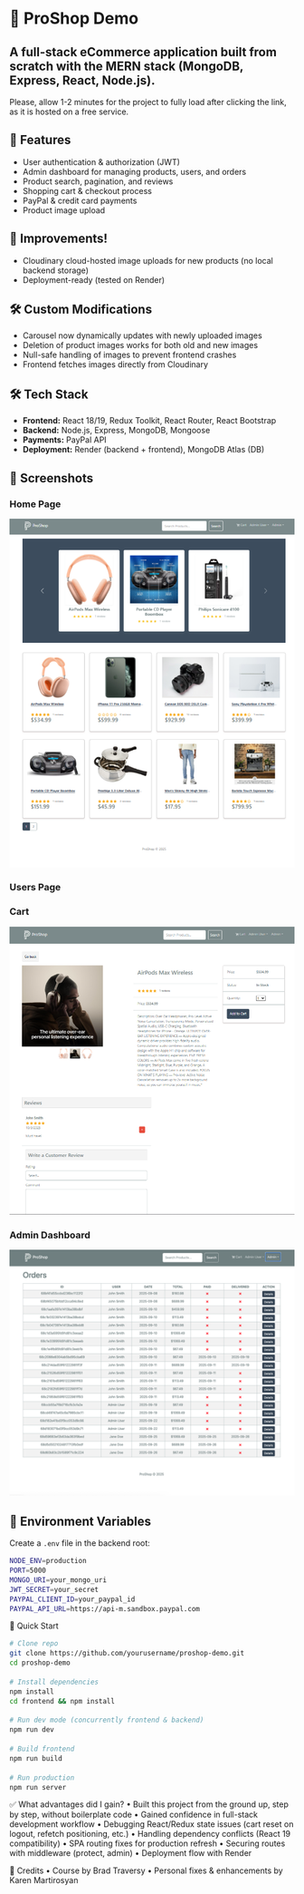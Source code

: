 # 🛒 ProShop Demo  
## A full-stack eCommerce application built **from scratch** with the **MERN stack** (MongoDB, Express, React, Node.js).  
 Please, allow 1-2 minutes for the project to fully load after clicking the link, as it is hosted on a free service.

## 🚀 Features  
- User authentication & authorization (JWT)  
- Admin dashboard for managing products, users, and orders  
- Product search, pagination, and reviews  
- Shopping cart & checkout process  
- PayPal & credit card payments  
- Product image upload

##   🚀 Improvements!    
- Cloudinary cloud-hosted image uploads for new products (no local backend storage)  
- Deployment-ready (tested on Render)  

## 🛠️ Custom Modifications  
- Carousel now dynamically updates with newly uploaded images  
- Deletion of product images works for both old and new images  
- Null-safe handling of images to prevent frontend crashes  
- Frontend fetches images directly from Cloudinary  

## 🛠️ Tech Stack  
- **Frontend:** React 18/19, Redux Toolkit, React Router, React Bootstrap  
- **Backend:** Node.js, Express, MongoDB, Mongoose  
- **Payments:** PayPal API  
- **Deployment:** Render (backend + frontend), MongoDB Atlas (DB)  

## 📸 Screenshots  
### Home Page  
![Home Page](./screenshots/home.png)  

### Users Page  


### Cart  
![Cart](./screenshots/cart.png)  

### Admin Dashboard  
![Admin Dashboard](./screenshots/admin.png)  

## 🔑 Environment Variables  
Create a `.env` file in the backend root:  
```bash
NODE_ENV=production
PORT=5000
MONGO_URI=your_mongo_uri
JWT_SECRET=your_secret
PAYPAL_CLIENT_ID=your_paypal_id
PAYPAL_API_URL=https://api-m.sandbox.paypal.com
```
🚦 Quick Start
```bash
# Clone repo
git clone https://github.com/yourusername/proshop-demo.git
cd proshop-demo

# Install dependencies
npm install
cd frontend && npm install

# Run dev mode (concurrently frontend & backend)
npm run dev

# Build frontend
npm run build

# Run production
npm run server
```
✅ What advantages did I gain?
	•	Built this project from the ground up, step by step, without boilerplate code
	•	Gained confidence in full-stack development workflow
	•	Debugging React/Redux state issues (cart reset on logout, refetch positioning, etc.)
	•	Handling dependency conflicts (React 19 compatibility)
	•	SPA routing fixes for production refresh
	•	Securing routes with middleware (protect, admin)
	•	Deployment flow with Render

🙌 Credits
	•	Course by Brad Traversy
	•	Personal fixes & enhancements by Karen Martirosyan

